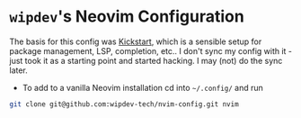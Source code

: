 # `wipdev`'s Neovim Configuration

The basis for this config was [Kickstart](https://github.com/nvim-lua/kickstart.nvim), which is a sensible
setup for package management, LSP, completion, etc.. I don't sync my config
with it - just took it as a starting point and started hacking. I may (not) do
the sync later.

- To add to a vanilla Neovim installation cd into `~/.config/` and run

```bash
git clone git@github.com:wipdev-tech/nvim-config.git nvim
```
